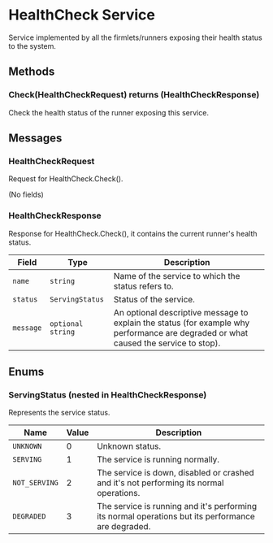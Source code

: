 # HealthCheck Service

Service implemented by all the firmlets/runners exposing their health status to the system.

## Methods

### Check(HealthCheckRequest) returns (HealthCheckResponse)
Check the health status of the runner exposing this service.

## Messages

### HealthCheckRequest
Request for HealthCheck.Check().

(No fields)

### HealthCheckResponse
Response for HealthCheck.Check(), it contains the current runner's health status.

| Field | Type | Description |
|---|---|---|
| `name` | `string` | Name of the service to which the status refers to. |
| `status` | `ServingStatus` | Status of the service. |
| `message` | `optional string` | An optional descriptive message to explain the status (for example why performance are degraded or what caused the service to stop). |

## Enums

### ServingStatus (nested in HealthCheckResponse)
Represents the service status.

| Name | Value | Description |
|---|---|---|
| `UNKNOWN` | 0 | Unknown status. |
| `SERVING` | 1 | The service is running normally. |
| `NOT_SERVING` | 2 | The service is down, disabled or crashed and it's not performing its normal operations. |
| `DEGRADED` | 3 | The service is running and it's performing its normal operations but its performance are degraded. |